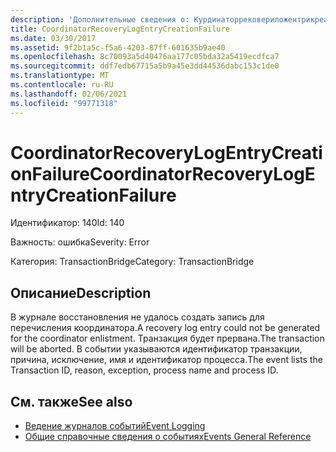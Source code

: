 ```yaml
---
description: 'Дополнительные сведения о: Курдинаторрековериложентрикреатионфаилуре'
title: CoordinatorRecoveryLogEntryCreationFailure
ms.date: 03/30/2017
ms.assetid: 9f2b1a5c-f5a6-4203-87ff-601635b9ae40
ms.openlocfilehash: 8c70093a5d40476aa177c05bda32a5419ecdfca7
ms.sourcegitcommit: ddf7edb67715a5b9a45e3dd44536dabc153c1de0
ms.translationtype: MT
ms.contentlocale: ru-RU
ms.lasthandoff: 02/06/2021
ms.locfileid: "99771318"
---
```

# <a name="coordinatorrecoverylogentrycreationfailure"></a><span data-ttu-id="9c579-103">CoordinatorRecoveryLogEntryCreationFailure</span><span class="sxs-lookup"><span data-stu-id="9c579-103">CoordinatorRecoveryLogEntryCreationFailure</span></span>

<span data-ttu-id="9c579-104">Идентификатор: 140</span><span class="sxs-lookup"><span data-stu-id="9c579-104">Id: 140</span></span>  
  
 <span data-ttu-id="9c579-105">Важность: ошибка</span><span class="sxs-lookup"><span data-stu-id="9c579-105">Severity: Error</span></span>  
  
 <span data-ttu-id="9c579-106">Категория: TransactionBridge</span><span class="sxs-lookup"><span data-stu-id="9c579-106">Category: TransactionBridge</span></span>  
  
## <a name="description"></a><span data-ttu-id="9c579-107">Описание</span><span class="sxs-lookup"><span data-stu-id="9c579-107">Description</span></span>  

 <span data-ttu-id="9c579-108">В журнале восстановления не удалось создать запись для перечисления координатора.</span><span class="sxs-lookup"><span data-stu-id="9c579-108">A recovery log entry could not be generated for the coordinator enlistment.</span></span> <span data-ttu-id="9c579-109">Транзакция будет прервана.</span><span class="sxs-lookup"><span data-stu-id="9c579-109">The transaction will be aborted.</span></span> <span data-ttu-id="9c579-110">В событии указываются идентификатор транзакции, причина, исключение, имя и идентификатор процесса.</span><span class="sxs-lookup"><span data-stu-id="9c579-110">The event lists the Transaction ID, reason, exception, process name and process ID.</span></span>  
  
## <a name="see-also"></a><span data-ttu-id="9c579-111">См. также</span><span class="sxs-lookup"><span data-stu-id="9c579-111">See also</span></span>

- [<span data-ttu-id="9c579-112">Ведение журналов событий</span><span class="sxs-lookup"><span data-stu-id="9c579-112">Event Logging</span></span>](index.md)
- [<span data-ttu-id="9c579-113">Общие справочные сведения о событиях</span><span class="sxs-lookup"><span data-stu-id="9c579-113">Events General Reference</span></span>](events-general-reference.md)
